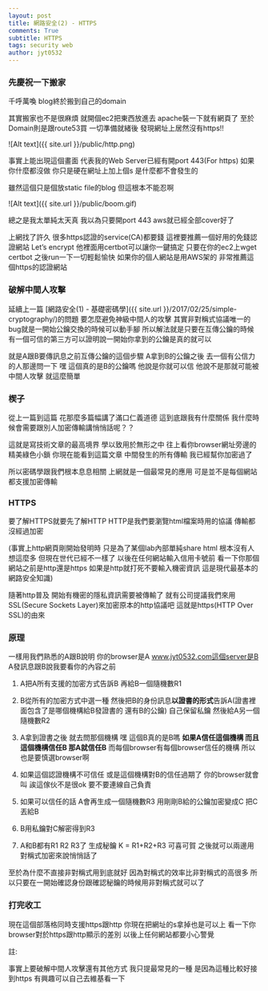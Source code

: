 ```yaml
---
layout: post
title: 網路安全(2) - HTTPS
comments: True 
subtitle: HTTPS
tags: security web
author: jyt0532
---
```


### 先慶祝一下搬家

千呼萬喚 blog終於搬到自己的domain 

其實搬家也不是很麻煩 就開個ec2把東西放進去 
apache裝一下就有網頁了 
至於Domain則是跟route53買 
一切準備就緒後 
發現網址上居然沒有https!! 

![Alt text]({{ site.url }}/public/http.png)

事實上能出現這個畫面 代表我的Web Server已經有開port 443(For https) 如果你什麼都沒做 你只是硬在網址上加上個s 是什麼都不會發生的

雖然這個只是個放static file的blog 但這根本不能忍啊

![Alt text]({{ site.url }}/public/boom.gif)

總之是我太單純太天真 我以為只要開port 443 aws就已經全部cover好了

上網找了許久 很多https認證的service(CA)都要錢 這裡要推薦一個好用的免錢認證網站 Let’s encrypt 他裡面用certbot可以讓你一鍵搞定 只要在你的ec2上wget certbot 之後run一下一切輕鬆愉快 如果你的個人網站是用AWS架的 非常推薦這個https的認證網站

### 破解中間人攻擊

延續上一篇 
[網路安全(1) - 基礎密碼學]({{ site.url }}/2017/02/25/simple-cryptography/)的問題 
要怎麼避免神級中間人的攻擊 
其實非對稱式協議唯一的bug就是一開始公鑰交換的時候可以動手腳 
所以解法就是只要在互傳公鑰的時候 有一個可信的第三方可以證明說一開始你拿到的公鑰是真的就可以 

就是A跟B要傳訊息之前互傳公鑰的這個步驟 A拿到B的公鑰之後 去一個有公信力的人那邊問一下 嘿 這個真的是B的公鑰嗎 他說是你就可以信 他說不是那就可能被中間人攻擊 就這麼簡單

### 楔子

從上一篇到這篇 花那麼多篇幅講了滿口仁義道德 
這到底跟我有什麼關係 我什麼時候會需要跟別人加密傳輸講悄悄話呢？？ 

這就是寫技術文章的最高境界 學以致用於無形之中 往上看你browser網址旁邊的精美綠色小鎖 
你現在能看到這篇文章 中間發生的所有傳輸 我已經幫你加密過了

所以密碼學跟我們根本息息相關 上網就是一個最常見的應用 可是並不是每個網站都支援加密傳輸

### HTTPS

要了解HTTPS就要先了解HTTP HTTP是我們要瀏覽html檔案時用的協議 傳輸都沒經過加密 

(事實上http網頁剛開始發明時 只是為了某個lab內部單純share html 根本沒有人想這麼多
但現在世代已經不一樣了  以後在任何網站輸入信用卡號前 看一下你那個網站之前是http還是https 如果是http就打死不要輸入機密資訊 這是現代最基本的網路安全知識)

隨著http普及 開始有機密的隱私資訊需要被傳輸了 就有公司提議我們來用SSL(Secure Sockets Layer)來加密原本的http協議吧 這就是https(HTTP Over SSL)的由來

### 原理

一樣用我們熟悉的A跟B說明 你的browser是A www.jyt0532.com這個server是B A發訊息跟B說我要看你的內容之前

1. A把A所有支援的加密方式告訴B 再給B一個隨機數R1

2. B從所有的加密方式中選一種 然後把B的身份訊息**以證書的形式**告訴A(證書裡面包含了是哪個機構給B發證書的 還有B的公鑰) 自己保留私鑰 然後給A另一個隨機數R2

3. A拿到證書之後 就去問那個機構 嘿 這個B真的是B嗎 **如果A信任這個機構 而且這個機構信任B 那A就信任B** 而每個browser有每個browser信任的機構 所以也是要慎選browser啊

4. 如果這個認證機構不可信任 或是這個機構對B的信任過期了 你的browser就會叫 誒這傢伙不是很ok 要不要連線自己負責

5. 如果可以信任的話 A會再生成一個隨機數R3 用剛剛B給的公鑰加密變成C 把C丟給B

6. B用私鑰對C解密得到R3 

7. A和B都有R1 R2 R3了 生成秘鑰 K = R1+R2+R3 可喜可賀 之後就可以兩邊用對稱式加密來說悄悄話了

至於為什麼不直接非對稱式用到底就好 因為對稱式的效率比非對稱式的高很多 
所以只要在一開始確認身份跟確認秘鑰的時候用非對稱式就可以了

### 打完收工

現在這個部落格同時支援https跟http 你現在把網址的s拿掉也是可以上 看一下你browser對於https跟http顯示的差別 
以後上任何網站都要小心警覺


註:

事實上要破解中間人攻擊還有其他方式 我只提最常見的一種 是因為這種比較好接到https 有興趣可以自己去維基看一下

